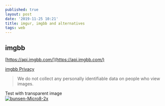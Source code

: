 ```yaml
---
published: true
layout: post
date: '2019-11-25 10:21'
title: imgur, imgbb and alternatives
tags: web 
---
```

## imgbb

[https://api.imgbb.com/](https://api.imgbb.com/)

[imgbb Privacy](https://imgbb.com/privacy)

> We do not collect any personally identifiable data on people who view images. 

Test with transparent image  
<a href="https://i.ibb.co/84q8kJ4/bunsen-Micro8-2x.png"><img src="https://i.ibb.co/WpZKCQp/bunsen-Micro8-2x.png" alt="bunsen-Micro8-2x" border="0"></a>
